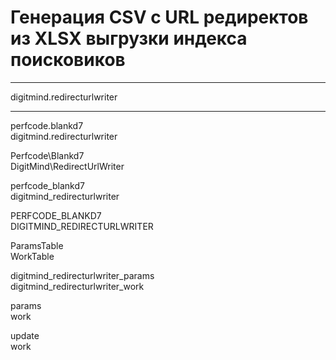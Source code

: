 # Генерация CSV с URL редиректов из XLSX выгрузки индекса поисковиков

<hr>

digitmind.redirecturlwriter

<hr>

perfcode.blankd7\
digitmind.redirecturlwriter

Perfcode\Blankd7\
DigitMind\RedirectUrlWriter

perfcode_blankd7\
digitmind_redirecturlwriter

PERFCODE_BLANKD7\
DIGITMIND_REDIRECTURLWRITER

ParamsTable\
WorkTable

digitmind_redirecturlwriter_params\
digitmind_redirecturlwriter_work

params\
work

update\
work

